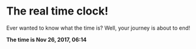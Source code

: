 # The real time clock!

Ever wanted to know what the time is? Well, your journey is about to end!

**The time is Nov 26, 2017, 06:14**